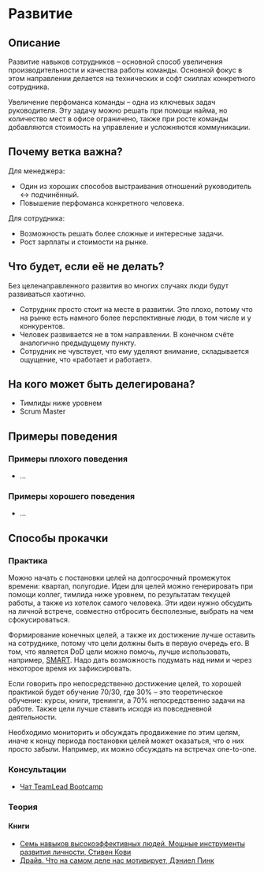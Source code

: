# Развитие
## Описание
Развитие навыков сотрудников – основной способ увеличения производительности и качества работы команды. Основной фокус в этом направлении делается на технических и софт скиллах конкретного сотрудника.

Увеличение перфоманса команды – одна из ключевых задач руководителя. Эту задачу можно решать при помощи найма, но количество мест в офисе ограничено, также при росте команды добавляются стоимость на управление и усложняются коммуникации.

## Почему ветка важна?
Для менеджера:
- Один из хороших способов выстраивания отношений руководитель <-> подчинённый.
- Повышение перфоманса конкретного человека.

Для сотрудника:
- Возможность решать более сложные и интересные задачи.
- Рост зарплаты и стоимости на рынке.

## Что будет, если её не делать?
Без целенаправленного развития во многих случаях люди будут развиваться хаотично.
- Сотрудник просто стоит на месте в развитии. Это плохо, потому что на рынке есть намного более перспективные люди, в том числе и у конкурентов.
- Человек развивается не в том направлении. В конечном счёте аналогично предыдущему пункту.
- Сотрудник не чувствует, что ему уделяют внимание, складывается ощущение, что «работает и работает».

## На кого может быть делегирована?
- Тимлиды ниже уровнем
- Scrum Master

## Примеры поведения
### Примеры плохого поведения
- ...

### Примеры хорошего поведения
- ...

## Способы прокачки
### Практика
Можно начать с постановки целей на долгосрочный промежуток времени: квартал, полугодие. Идеи для целей можно генерировать при помощи коллег, тимлида ниже уровнем, по результатам текущей работы, а также из хотелок самого человека. Эти идеи нужно обсудить на личной встрече, совместно отбросить бесполезные, выбрать на чем сфокусироваться.

Формирование конечных целей, а также их достижение лучше оставить на сотруднике, потому что цели должны быть в первую очередь его. В том, что является DoD цели можно помочь, лучше использовать, например, [SMART](https://ru.wikipedia.org/wiki/SMART). Надо дать возможность подумать над ними и через некоторое время их зафиксировать.

Если говорить про непосредственно достижение целей, то хорошей практикой будет обучение 70/30, где 30% – это теоретическое обучение: курсы, книги, тренинги, а 70% непосредственно задачи на работе. Также цели лучше ставить исходя из повседневной деятельности.

Необходимо мониторить и обсуждать продвижение по этим целям, иначе к концу периода постановки целей может оказаться, что о них просто забыли. Например, их можно обсуждать на встречах one-to-one.

### Консультации
- [Чат TeamLead Bootcamp](https://t.me/teamlead_bootcamp)

### Теория
#### Книги
- [Семь навыков высокоэффективных людей. Мощные инструменты развития личности, Стивен Кови](https://www.ozon.ru/context/detail/id/4749424/)
- [Драйв. Что на самом деле нас мотивирует, Дэниел Пинк](https://www.ozon.ru/context/detail/id/22524686/)
